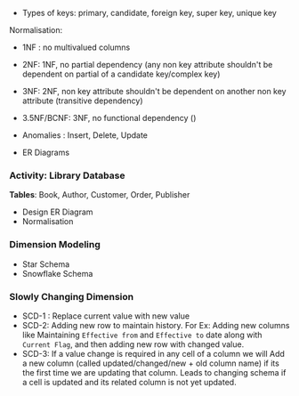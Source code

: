 
- Types of keys: primary, candidate, foreign key, super key, unique key

Normalisation:
- 1NF : no multivalued columns
- 2NF: 1NF, no partial dependency (any non key attribute shouldn't be dependent on partial of a candidate key/complex key)
- 3NF: 2NF, non key attribute shouldn't be dependent on another non key attribute (transitive dependency)
- 3.5NF/BCNF: 3NF, no functional dependency ()

- Anomalies : Insert, Delete, Update
- ER Diagrams
### Activity: Library  Database

**Tables**: Book, Author, Customer, Order, Publisher
- Design ER Diagram
- Normalisation

### Dimension Modeling
- Star Schema
- Snowflake Schema

### Slowly Changing Dimension

- SCD-1 : Replace current value with new value
- SCD-2: Adding new row to maintain history. For Ex: Adding new columns like Maintaining `Effective from` and `Effective to` date along with `Current Flag`, and then adding new row with changed value.
- SCD-3: If a value change is required in any cell of a column we will Add a new column (called updated/changed/new + old column name) if its the first time we are updating that column. Leads to changing schema if a cell is updated and its related column is not yet updated.